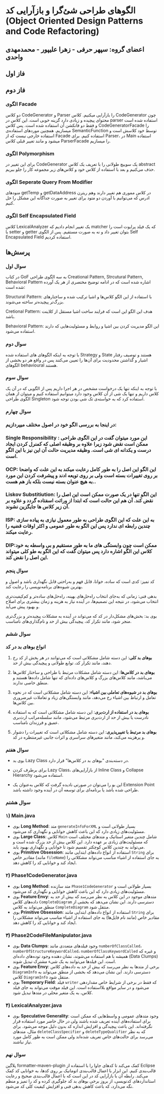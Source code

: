 # الگوهای طراحی شئ‌گرا و بازآرایی کد (Object Oriented Design Patterns and Code Refactoring)
## اعضای گروه: سپهر حرفی - زهرا علیپور - محمدمهدی واحدی

## فاز اول

## فاز دوم
### الگوی Facade 
دو کلاس CodeGenerator و Parser را بازآرایی میکنیم. کلاس CodeGenerator چون محتوای پیچیده و زیادی دارد گزینه خوبی است. این کلاس در parser استفاده شده است و فقط دو فانکشن آن استفاده شده است. پس کلاس CodeGeneratorFacade را میسازیم. همچنین موردهای استفاده‌ی SemanticFunction توسط خود کلاسش است و استفاده خارجی نیست که از Facade استفاده کنیم. برای Parser، در Main استفاده میشود و مانند تغییر قبلی کلاس ParserFacade را میسازیم.

### الگوی Polymorphism
برای این تغییر در CodeGenerator یک سوییچ طولانی  را با تعریف یک کلاس abstract حذف می‌کنیم و بعد با استفاده از کلاس خود و کلاس‌های زیر مجموعه  کار را جلو ببریم.

### الگوی Seperate Query From Modifier
منودهای getTemp و getDataAddress در کلاس مموری هم تغییر دارند وهم ریترن ادرس که می‌توانیم با آوردن دو متود برای تغییر به صورت جداگانه این مشکل را حل کنیم.

### الگوی Self Encapsulated Field 

کلاس LexicalAnalyzer یک تغییر انجام دادیم که matcher که یک فیلد پرایوت است را با setter و getter بتوان تغییر داد و نه به صورت مستقیم. پس از الگوی Self Encapsulated Field استفاده کردیم.

## پرسش‌ها

### سوال اول 

در کتاب GoF به سه الگوی طراحی Creational Pattern, Strcutural Pattern, Behavioral Pattern اشاره شده است که در ادامه توضیح مختصری از هر یک آورده شده است:

Structural Pattern: با استفاده از این الگو کلاس‌ها و اشیا ترکیب شده و ساختارهای بزرگ‌‌تر پیچیده‌تر ساخته می‌شوند. 

Cretional Pattern: هدف این الگو این است که فرایند ساخت اشیا مستقل از کلاینت باشد. 

Behavioral Pattern: این الگو مدیریت کردن بین اشیا و روابط و مسئولیت‌هایی که دارند استفاده می‌شود. 

### سوال دوم 
با توجه به اینکه الگوهای های استفاده شده Strategy و State هستند و توصیف رفتار اشیار و گذاشتن محدودیت برای آن‌ها را تعیین می‌کنند پس در واقع هر دو بخشی از الگو‌های behavioural هستند.  

### سوال سوم 
 با توجه به اینکه تنها یک درخواست مشخص در هر اجرا داریم پس از الگویی که در آن یک کلاس داریم و تنها یک شی از آن کلاس وجود دارد میتوانیم استفاده کنیم و میتوان از همان الگوی طراحی Singleton استفاده کرد که به خواسته‌ی تک شی بودن توجه شود. 
 
### سوال چهارم 

### در اینجا به بررسی الگو خود در اصول مختلف میپردازیم:
### Single Responsibility : این مورد میتوان گفت در این الگوی طراحی ممکن است نقض شود زیرا علاوه بر وظیقه اصلی که کمنرل کردن ایجاد درست و یکدانه ای شی است. وظیقه مدیریت حالت آن این نیز با این الگو است.
### OCP: این الگو این اصل را به طور کامل رعایت میکند به این علت که واضحا بر روی تغییرات بسته است ولی بر روی تویعه ادند و پیشرفت کردن این  مورد به هیچ عنوان بسته نیست بلکه باز هم هست..
### Liskov Substitiution: این الگو تنها در یک صورت ممکن است این اصل را نقض کند. آن هم این حالت است که ابتدا از وراثت اسفتاده گردد و علاوه بر آن زیر کلاس ها جایگزین نشوند.
### ISP: به  این علت که این الگوی طراحی به طور معمول نیازی به پیاده سازی چندین رابطه ای ندارد پس این الگو  به طور عمومی و اکثر اوقات قضیه را رعایت میکند.
### DIP:ممکن است چون وابستگی های ما به طور مستقیم و بی واسطه به خود کلاس این الگو اشاره دارد پس میتوان گفت که این الگو به طو کلی میتواند این اصل را نقض کند.

### سوال پنجم
کد تمیز: کدی است که ساده، خوانا، قابل فهم و به‌راحتی قابل نگهداری باشد و اصول و بهترین شیوه‌های برنامه‌نویسی را رعایت کند.

بدهی فنی: زمانی که به‌جای انتخاب راه‌حل‌های بهینه، راه‌حل‌های ساده‌تر و کم‌کیفیت‌تری انتخاب می‌شود، در نتیجه این تصمیم‌ها، در آینده نیاز به هزینه و زمان بیشتری برای اصلاح و بهبود پیش می‌آید.

بوی بد: بخش‌های مشکل‌دار در کد که می‌تواند در آینده به مشکلات پیچیده‌تر و بزرگ‌تری منجر شود، مانند تکرار کد، پیچیدگی بیش از حد و نام‌گذاری‌های نامناسب.

### سوال ششم 
### انواع بوهای بد در کد

1. **بوهای بد کلی**: این دسته شامل مشکلاتی است که می‌توانند در هر بخش از کد رخ دهند، مانند تکرار کد، توابع طولانی و پیچیدگی بیش از حد.

2. **بوهای بد در کلاس‌ها**: این دسته شامل مشکلات مرتبط با طراحی و ساختار کلاس‌ها می‌باشد، مانند کلاس‌های بزرگ و کلاس‌های داده‌ای که تنها شامل داده‌ها هستند و منطق خاصی ندارند.

3. **بوهای بد در شیوه‌های تعاملی بین اشیاء**: این دسته شامل مشکلاتی است که در نحوه تعامل و ارتباط بین اشیاء رخ می‌دهد، مانند وابستگی‌های زیاد و تعاملات غیرضروری بین کلاس‌ها.

4. **بوهای بد در استفاده از ارث‌بری**: این دسته شامل مشکلاتی است که به استفاده نادرست یا بیش از حد از ارث‌بری مرتبط می‌شود، مانند سلسله‌مراتب ارث‌بری عمیق و فرزندان نامناسب.

5. **بوهای بد مرتبط با تغییرپذیری**: این دسته شامل مشکلاتی است که تغییرات را دشوار و پرهزینه می‌کند، مانند متغیرهای سراسری و اثرات جانبی غیرمنتظره در کد.



### سوال هفتم 
- بوی بد Lazy Class در دسته‌بندی "بوهای بد در کلاس‌ها" قرار دارد.

- برای برطرف کردن Lazy Class، از بازآرایی‌های Inline Class و Collapse Hierarchy استفاده می‌شود.

- این بو را می‌توان در صورتی نادیده گرفت که کلاس به‌عنوان یک Extension Point طراحی شده باشد یا برنامه‌ای برای توسعه آن در آینده وجود داشته باشد.

### سوال هشتم 
### ۱) Main.java
- بوی **Long Method**: متد `generateInfoForXML` بسیار طولانی است و مسئولیت‌های زیادی دارد که این باعث کاهش خوانایی و نگهداری کد می‌شود.
- بوی **Large Class**: کلاس `Main` شامل چندین متغیر استاتیک و متدهای مختلف است که مسئولیت‌های زیادی بر عهده دارد. این کلاس بیش از حد بزرگ شده است و می‌تواند به چندین کلاس کوچکتر تقسیم شود تا خوانایی و نگهداری بهبود یابد.
- بوی **Primitive Obsession**: استفاده از انواع داده‌های ابتدایی مانند `String` برای مقادیر خاص (مانند `fileName`) به جای استفاده از اشیاء مناسب می‌تواند مشکلاتی را ایجاد کند و خوانایی کد را کاهش دهد.

### ۲) Phase1CodeGenerator.java
- بوی **Long Method**: متد سازنده `Phase1CodeGenerator` بسیار طولانی است و مسئولیت‌های زیادی دارد که این باعث کاهش خوانایی و نگهداری کد می‌شود.
- بوی **Feature Envy**: متدهای موجود در این کلاس به نظر می‌رسد که بیش از حد به داده‌های کلاس `CompleteDiagram` دسترسی دارند. این نشان می‌دهد که بخشی از منطق می‌تواند به کلاس `CompleteDiagram` منتقل شود.
- بوی **Primitive Obsession**: استفاده از انواع داده‌های ابتدایی مانند `String` برای مقادیر خاص (مانند نام فایل‌ها) به جای استفاده از اشیاء مناسب می‌تواند مشکلاتی را ایجاد کند و خوانایی کد را کاهش دهد.

### ۳) Phase2CodeFileManipulator.java
- بوی **Data Clumps**: وجود فیلدهای متعددی مانند `numberOfClassCalled`، `numberOfStructureKeywordCalled`، `numberOfClassKeywordCalled` و غیره که همیشه با هم استفاده می‌شوند، نشان دهنده وجود توده‌های داده‌ای (Data Clumps) است. این فیلدها می‌توانند به یک شیء مشترک تبدیل شوند.
- بوی **Feature Envy**: برخی از متدها به نظر می‌رسد که بیش از حد به داده‌های کلاس `DiagramInfo` دسترسی دارند. این نشان می‌دهد که بخشی از منطق می‌تواند به کلاس `DiagramInfo` منتقل شود.
- بوی **Temporary Field**: فیلد `writer` که فقط در برخی از شرایط خاص مقداردهی می‌شود و در سایر مواقع بلااستفاده است. این فیلد موقت می‌تواند به جای فیلد کلاس، به یک متغیر محلی در متدها تبدیل شود.

### ۴) LexicalAnalyzer.java
- بوی **Speculative Generality**: وجود متدهای عمومی و واسط‌هایی که ممکن است برای استفاده‌های آینده تعریف شده باشند ولی در حال حاضر مورد استفاده قرار نگرفته‌اند. این باعث پیچیدگی و افزایش اندازه کد بدون دلیل موجه می‌شود. برای مثال، متدهای `deleteClassSpecifier` و `deleteTypeQualifier` که به نظر می‌رسد برای حالت‌های خاص تعریف شده‌اند ولی ممکن است به طور کامل مورد نیاز نباشند.

### سوال نهم 


پلاگین formatter-maven-plugin کمک می‌کند تا کدهای جاوا را با استفاده از Eclipse قالب‌بندی کنیم. این ابزار با اعمال قالب‌بندی اتوماتیک بر روی کدها، به خوانایی کد کمک می‌کند. رابطه آن با بازآرایی کد در این است که با اعمال قالب‌بندی صحیح و رعایت استانداردهای کدنویسی، از بروز برخی بوهای بد کد جلوگیری کرده و کد را تمیز و منظم نگه می‌دارد، که باعث کاهش بدهی فنی و افزایش کیفیت کلی کد می‌شود.
 
